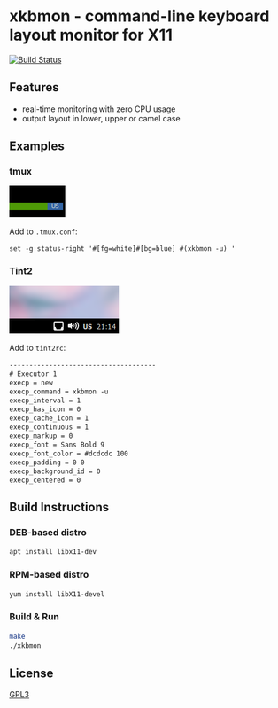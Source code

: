 # xkbmon - command-line keyboard layout monitor for X11

[![Build Status](https://travis-ci.org/xkbmon/xkbmon.svg)](https://travis-ci.org/xkbmon/xkbmon)

## Features

* real-time monitoring with zero CPU usage
* output layout in lower, upper or camel case

## Examples

### tmux

![tmux status panel](/screenshots/tmux.png?raw=true)

Add to `.tmux.conf`:

```
set -g status-right '#[fg=white]#[bg=blue] #(xkbmon -u) '
```

### Tint2

![tint2 executor](/screenshots/tint2.png?raw=true)

Add to `tint2rc`:

```
-------------------------------------
# Executor 1
execp = new
execp_command = xkbmon -u
execp_interval = 1
execp_has_icon = 0
execp_cache_icon = 1
execp_continuous = 1
execp_markup = 0
execp_font = Sans Bold 9
execp_font_color = #dcdcdc 100
execp_padding = 0 0
execp_background_id = 0
execp_centered = 0
```

## Build Instructions

### DEB-based distro

```sh
apt install libx11-dev
```

### RPM-based distro

```sh
yum install libX11-devel
```

### Build & Run

```sh
make
./xkbmon
```

## License
[GPL3](/LICENSE.GPL3)
